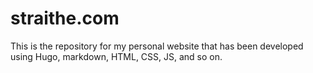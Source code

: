 # straithe.com
This is the repository for my personal website that has been developed using Hugo, markdown, HTML, CSS, JS, and so on. 
